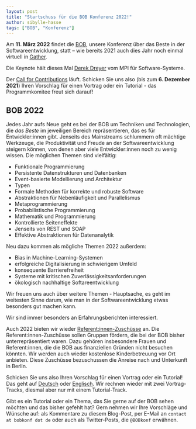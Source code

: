 ```yaml
---
layout: post
title: "Startschuss für die BOB Konferenz 2022!"
author: sibylle-hasse
tags: ["BOB", "Konferenz"]
---
```


Am **11. März 2022** findet die [BOB](http://bobkonf.de/2022/), unsere
Konferenz über das Beste in der Softwareentwicklung, statt –
wie bereits 2021 auch dies Jahr noch einmal virtuell in <a href="https://gather.town">Gather</a>.

Die Keynote hält dieses Mal [Derek Dreyer](http://people.mpi-sws.org/~dreyer/) vom MPI für Software-Systeme.

Der [Call for Contributions](http://bobkonf.de/2022/cfc.html) läuft.
Schicken Sie uns also (bis zum **6. Dezember 2021**) Ihren Vorschlag
für einen Vortrag oder ein Tutorial - das Programmkomitee freut sich
darauf!

<!-- more start -->

## BOB 2022

Jedes Jahr aufs Neue geht es bei der BOB um Techniken und Technologien, die
*das Beste* im jeweiligen Bereich repräsentieren, das es für
Entwickler:innen gibt.  Jenseits des Mainstreams schlummern oft mächtige
Werkzeuge, die Produktivität und Freude an der Softwareentwicklung
steigern können, von denen aber viele Entwickler:innen noch zu wenig
wissen.  Die möglichen Themen sind vielfältig:

- Funktionale Programmierung
- Persistente Datenstrukturen und Datenbanken
- Event-basierte Modellierung und Architektur
- Typen
- Formale Methoden für korrekte und robuste Software
- Abstraktionen für Nebenläufigkeit und Parallelismus
- Metaprogrammierung
- Probabilistische Programmierung
- Mathematik und Programmierung
- Kontrollierte Seiteneffekte
- Jenseits von REST und SOAP
- Effektive Abstraktionen für Datenanalytik

Neu dazu kommen als mögliche Themen 2022 außerdem:

- Bias in Machine-Learning-Systemen
- erfolgreiche Digitalisierung in schwierigem Umfeld
- konsequente Barrierefreiheit
- Systeme mit kritischen Zuverlässigkeitsanforderungen
- ökologisch nachhaltige Softareentwicklung

Wir freuen uns auch über weitere Themen - Hauptsache, es geht im
weitesten Sinne darum, wie man in der Softwareentwicklung etwas
besonders gut machen kann.

Wir sind immer besonders an Erfahrungsberichten interessiert.

Auch 2022 bieten wir wieder
[Referent:innen-Zuschüsse](http://bobkonf.de/2022/de/speaker-grants.html)
an. Die Referent:innen-Zuschüsse sollen Gruppen fördern, die bei der
BOB bisher unterrepräsentiert waren. Dazu gehören insbesondere Frauen
und Referent:innen, die die BOB aus finanziellen Gründen nicht
besuchen könnten. Wir werden auch wieder kostenlose Kinderbetreuung
vor Ort anbieten. Diese Zuschüsse bezuschussen die Anreise nach und
Unterkunft in Berlin.

Schicken Sie uns also Ihren Vorschlag für einen Vortrag oder
ein Tutorial!  Das geht auf
[Deutsch](http://bobkonf.de/2022/de/cfc.html) oder
[Englisch](http://bobkonf.de/2022/en/cfc.html).
Wir rechnen wieder
mit zwei Vortrag-Tracks, diesmal aber nur mit einem Tutorial-Track.

Gibt es ein Tutorial oder ein Thema, das Sie gerne auf der BOB
sehen möchten und das bisher gefehlt hat?  Gern nehmen wir Ihre
Vorschläge und Wünsche auf: als Kommentare zu diesem Blog-Post, per
E-Mail an `contact at bobkonf dot de` oder auch als
Twitter-Posts, die `@BOBkonf` erwähnen.

<!-- more end -->
